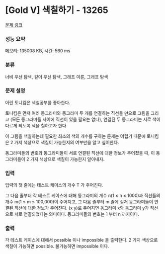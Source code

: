 # [Gold V] 색칠하기 - 13265 

[문제 링크](https://www.acmicpc.net/problem/13265) 

### 성능 요약

메모리: 135008 KB, 시간: 560 ms

### 분류

너비 우선 탐색, 깊이 우선 탐색, 그래프 이론, 그래프 탐색

### 문제 설명

<p>어린 토니킴은 색칠공부를 좋아한다.</p>

<p>토니킴은 먼저 여러 동그라미와 동그라미 두 개를 연결하는 직선들 만으로 그림을 그리고 (모든 동그라미들 사이에 직선이 있을 필요는 없다), 연결된 두 동그라미는 서로 색이 다르게 되도록 색을 칠하고자 한다.</p>

<p>이 그림을 색칠하는데 필요한 최소의 색의 개수를 구하는 문제는 어렵기 때문에 토니킴은 2 가지 색상으로 색칠이 가능한지의 여부만을 알고 싶어한다.</p>

<p>동그라미들의 번호와 동그라미들이 서로 연결된 직선에 대한 정보가 주어졌을 때, 이 동그라미들이 2 가지 색상으로 색칠이 가능한지 알아내자.</p>

### 입력 

 <p>입력의 첫 줄에는 테스트 케이스의 개수 T 가 주어진다.</p>

<p>그 다음 줄부터 각 테스트 케이스에 대해 동그라미의 개수 n(1 ≤ n ≤ 1000)과 직선들의 개수 m(1 ≤ m ≤ 100,000)이 주어지고, 그 다음 줄부터 m 줄에 걸쳐 동그라미들이 연결된 직선에 대한 정보가 주어진다. (x y)로 주어지면 동그라미 x와 동그라미 y가 직선으로 서로 연결되었다는 의미이다. 동그라미들의 번호는 1 부터 n 까지이다.</p>

### 출력 

 <p>각 테스트 케이스에 대해서 possible 이나 impossible 을 출력한다. 2 가지 색상으로 색칠이 가능하면 possible. 불가능하면 impossible 이다.</p>


